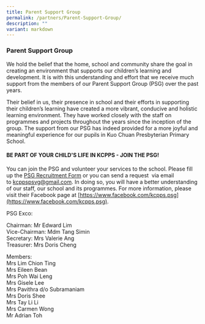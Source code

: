 ```yaml
---
title: Parent Support Group
permalink: /partners/Parent-Support-Group/
description: ""
variant: markdown
---
```

### **Parent Support Group**

We hold the belief that the home, school and community share the goal in creating an environment that supports our children’s learning and development. It is with this understanding and effort that we receive much support from the members of our Parent Support Group (PSG) over the past years.

Their belief in us, their presence in school and their efforts in supporting their children’s learning have created a more vibrant, conducive and holistic learning environment. They have worked closely with the staff on programmes and projects throughout the years since the inception of the group. The support from our PSG has indeed provided for a more joyful and meaningful experience for our pupils in Kuo Chuan Presbyterian Primary School.

#### **BE PART OF YOUR CHILD'S LIFE IN KCPPS - JOIN THE PSG!**



You can join the PSG and volunteer your services to the school. Please fill up the [PSG Recruitment Form](tiny.cc/Join-KCPPSPSG)&nbsp;or you can send a request &nbsp;via email to&nbsp;[kcppspsvg@gmail.com](mailto:kcppspsvg@gmail.com). In doing so, you will have a better understanding of our staff, our school and its programmes. For more information, please visit their Facebook page at&nbsp;[https://www.facebook.com/kcpps.psg](https://www.facebook.com/kcpps.psg).

  

PSG Exco:

Chairman:&nbsp;Mr Edward Lim<br>
Vice-Chairman:&nbsp;Mdm Tang Simin<br>
Secretary: Mrs Valerie Ang<br>
Treasurer:&nbsp;Mrs Doris Cheng

  

Members:<br>
Mrs Lim Chion Ting<br>
Mrs Eileen Bean<br>
Mrs Poh Wai Leng<br>
Mrs Gisele Lee<br>
Mrs Pavithra d/o Subramaniam<br>
Mrs Doris Shee<br>
Mrs Tay Li Li<br>
Mrs Carmen Wong<br>
Mr Adrian Toh